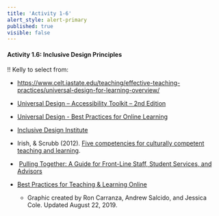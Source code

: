 ```yaml
---
title: 'Activity 1-6'
alert_style: alert-primary
published: true
visible: false
---
```


#### Activity 1.6: Inclusive Design Principles

!! Kelly to select from:

-   https://www.celt.iastate.edu/teaching/effective-teaching-practices/universal-design-for-learning-overview/

-   [Universal Design – Accessibility Toolkit – 2nd
    Edition](https://opentextbc.ca/accessibilitytoolkit/chapter/universal-design/)

-   [Universal Design - Best Practices for Online
    Learning](https://opened.uoguelph.ca/instructor-resources/UD---Best-Practices-for-Online-Learning)

-   [Inclusive Design Institute](https://inclusivedesign.ca/)

-   Irish, & Scrubb (2012). [Five competencies for culturally competent teaching
    and
    learning](https://www.facultyfocus.com/articles/teaching-and-learning/five-competencies-for-culturally-competent-teaching-and-learning/).

-    [Pulling Together: A Guide for Front-Line Staff, Student Services, and
    Advisors](https://opentextbc.ca/indigenizationfrontlineworkers/)

-   [Best Practices for Teaching & Learning
    Online](https://teachonline.asu.edu/wp-content/uploads/2018/09/Best-Practices-for-Teaching-Online_083118.pdf)
    - Graphic created by Ron Carranza, Andrew Salcido, and Jessica Cole. Updated
    August 22, 2019.
